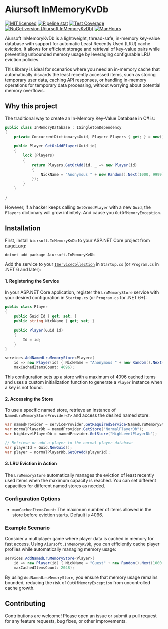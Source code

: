 # Aiursoft InMemoryKvDb

[![MIT licensed](https://img.shields.io/badge/license-MIT-blue.svg)](https://gitlab.aiursoft.cn/aiursoft/inmemorykvdb/-/blob/master/LICENSE)
[![Pipeline stat](https://gitlab.aiursoft.cn/aiursoft/inmemorykvdb/badges/master/pipeline.svg)](https://gitlab.aiursoft.cn/aiursoft/inmemorykvdb/-/pipelines)
[![Test Coverage](https://gitlab.aiursoft.cn/aiursoft/inmemorykvdb/badges/master/coverage.svg)](https://gitlab.aiursoft.cn/aiursoft/inmemorykvdb/-/pipelines)
[![NuGet version (Aiursoft.InMemoryKvDb)](https://img.shields.io/nuget/v/Aiursoft.inmemorykvdb.svg)](https://www.nuget.org/packages/Aiursoft.inmemorykvdb/)
[![ManHours](https://manhours.aiursoft.cn/r/gitlab.aiursoft.cn/aiursoft/inmemorykvdb.svg)](https://gitlab.aiursoft.cn/aiursoft/inmemorykvdb/-/commits/master?ref_type=heads)

Aiursoft InMemoryKvDb is a lightweight, thread-safe, in-memory key-value database with support for automatic Least Recently Used (LRU) cache eviction. It allows for efficient storage and retrieval of key-value pairs while preventing unbounded memory usage by leveraging configurable LRU eviction policies.

This library is ideal for scenarios where you need an in-memory cache that automatically discards the least recently accessed items, such as storing temporary user data, caching API responses, or handling in-memory operations for temporary data processing, without worrying about potential memory overflows.

## Why this project

The traditional way to create an In-Memory Key-Value Database in C# is:

```csharp
public class InMemoryDatabase : ISingletonDependency
{
    private ConcurrentDictionary<Guid, Player> Players { get; } = new();
    
    public Player GetOrAddPlayer(Guid id)
    {
        lock (Players)
        {
            return Players.GetOrAdd(id, _ => new Player(id)
            {
                NickName = "Anonymous " + new Random().Next(1000, 9999)
            });
        }
    }
    
}
```

However, if a hacker keeps calling `GetOrAddPlayer` with a new `Guid`, the `Players` dictionary will grow infinitely. And cause you `OutOfMemoryException`.

## Installation

First, install `Aiursoft.InMemoryKvDb` to your ASP.NET Core project from [nuget.org](https://www.nuget.org/packages/Aiursoft.inmemorykvdb/):

```bash
dotnet add package Aiursoft.InMemoryKvDb
```

Add the service to your [`IServiceCollection`](https://learn.microsoft.com/en-us/dotnet/api/microsoft.extensions.dependencyinjection.iservicecollection) in `Startup.cs` (or `Program.cs` in .NET 6 and later):

#### 1. Registering the Service

In your ASP.NET Core application, register the `LruMemoryStore` service with your desired configuration in `Startup.cs` (or `Program.cs` for .NET 6+):

```csharp
public class Player
{
    public Guid Id { get; set; }
    public string NickName { get; set; }
    
    public Player(Guid id)
    {
        Id = id;
    }
}

services.AddNamedLruMemoryStore<Player>(
    id => new Player(id) { NickName = "Anonymous " + new Random().Next(1000, 9999) },
    maxCachedItemsCount: 4096);
```

This configuration sets up a store with a maximum of 4096 cached items and uses a custom initialization function to generate a `Player` instance when a key is not found.

#### 2. Accessing the Store

To use a specific named store, retrieve an instance of `NamedLruMemoryStoreProvider<T>` and access the desired named store:

```csharp
var namedProvider = serviceProvider.GetRequiredService<NamedLruMemoryStoreProvider<Player>>();
var normalPlayerDb = namedProvider.GetStore("NormalPlayerDb");
var highLevelPlayerDb = namedProvider.GetStore("HighLevelPlayerDb");

// Retrieve or add a player to the normal player database
var playerId = Guid.NewGuid();
var player = normalPlayerDb.GetOrAdd(playerId);
```

#### 3. LRU Eviction in Action

The `LruMemoryStore` automatically manages the eviction of least recently used items when the maximum capacity is reached. You can set different capacities for different named stores as needed.

### Configuration Options

- `maxCachedItemsCount`: The maximum number of items allowed in the store before eviction starts. Default is 4096.

### Example Scenario

Consider a multiplayer game where player data is cached in memory for fast access. Using `Aiursoft.InMemoryKvDb`, you can efficiently cache player profiles while automatically managing memory usage:

```csharp
services.AddNamedLruMemoryStore<Player>(
    id => new Player(id) { NickName = "Guest" + new Random().Next(1000, 9999) },
    maxCachedItemsCount: 2048);
```

By using `AddNamedLruMemoryStore`, you ensure that memory usage remains bounded, reducing the risk of `OutOfMemoryException` from uncontrolled cache growth.

## Contributing

Contributions are welcome! Please open an issue or submit a pull request for any feature requests, bug fixes, or other improvements.
